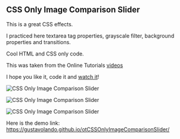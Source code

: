 ## CSS Only Image Comparison Slider

This is a great CSS effects.

I practiced here textarea tag properties, grayscale filter, background properties and transitions.

Cool HTML and CSS only code.

This was taken from the Online Tutorials [videos](https://www.youtube.com/watch?v=s1EwjTEnbOY)

I hope you like it, code it and [watch it](https://gustavolando.github.io/otCSSOnlyImageComparisonSlider/)!

![CSS Only Image Comparison Slider](https://gustavolando.github.io/otCSSOnlyImageComparisonSlider/CSS%20Only%20Image%20Comparison%20Slider%201.png)

![CSS Only Image Comparison Slider](https://gustavolando.github.io/otCSSOnlyImageComparisonSlider/CSS%20Only%20Image%20Comparison%20Slider%202.png)

![CSS Only Image Comparison Slider](https://gustavolando.github.io/otCSSOnlyImageComparisonSlider/CSS%20Only%20Image%20Comparison%20Slider%203.png)

Here is the demo link:  https://gustavolando.github.io/otCSSOnlyImageComparisonSlider/
